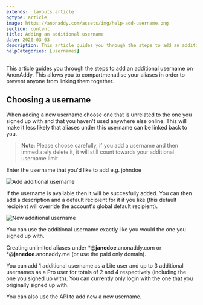 ```yaml
---
extends: _layouts.article
ogtype: article
image: https://anonaddy.com/assets/img/help-add-username.png
section: content
title: Adding an additional username
date: 2020-03-03
description: This article guides you through the steps to add an additional username on AnonAddy. This allows you to compartmenatlise your aliases in order to prevent anyone from linking them together.
helpCategories: [usernames]
---
```


This article guides you through the steps to add an additional username on AnonAddy. This allows you to compartmenatlise your aliases in order to prevent anyone from linking them together.

## Choosing a username

When adding a new username choose one that is unrelated to the one you signed up with and that you haven't used anywhere else online. This will make it less likely that aliases under this username can be linked back to you.

> **Note**: Please choose carefully, if you add a username and then immediately delete it, it will still count towards your additional username limit

Enter the username that you'd like to add e.g. johndoe

<div class="flex justify-center mb-6">
  <img class="shadow" src="/assets/img/help-add-username.png" alt="Add additional username" title="Add additional username">
</div>

If the username is available then it will be succesfully added. You can then add a description and a default recipient for it if you like (this default recipient will override the account's global default recipient).

<div class="flex justify-center mb-6">
  <img class="shadow" src="/assets/img/help-new-username.png" alt="New additional username" title="New additional username">
</div>

You can use the additional username exactly like you would the one you signed up with.

Creating unlimited aliases under *@**janedoe**.anonaddy.com or *@**janedoe**.anonaddy.me (or use the paid only domain).

You can add 1 additional username as a Lite user and up to 3 additional usernames as a Pro user for totals of 2 and 4 respectively (including the one you signed up with). You can currently only login with the one that you originally signed up with.

You can also use the API to add new a new username.